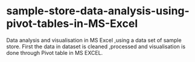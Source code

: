 # sample-store-data-analysis-using-pivot-tables-in-MS-Excel
Data analysis and visualisation in MS Excel ,using a data set of sample store. First the data in dataset is cleaned ,processed and visualisation is done through Pivot table in MS EXCEL.
